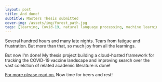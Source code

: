 ```yaml
---
layout: post
title: And done!
subtitle: Masters Thesis submitted
cover-img: /assets/img/forest_path.jpg
tags: [learning, Covid-19, natural language processing, machine learning, BERT, transformers, data engineering]
---
```

Several hundred hours and many late nights. Tears from fatigue and frustration. But more than that, so much joy from all the learnings.

But now I'm done! My thesis project building a cloud-hosted framework for tracking the COVID-19 vaccine landscape and improving search over the vast colelction of related academic literature is done!

[For more please read on.](https://corticalstack.ai/mt/) Now time for beers and rest!